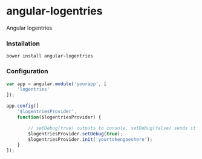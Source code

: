 # angular-logentries
Angular logentries


### Installation

```
bower install angular-logentries
```

### Configuration

```js
var app = angular.module('yourapp', [
    'logentries'
]);

app.config([
    '$logentriesProvider',
    function($logentriesProvider) {

        // setDebug(true) outputs to console, setDebug(false) sends it to logentries
        $logentriesProvider.setDebug(true);
        $logentriesProvider.init('yourtokengoeshere');
    }
]);
```
